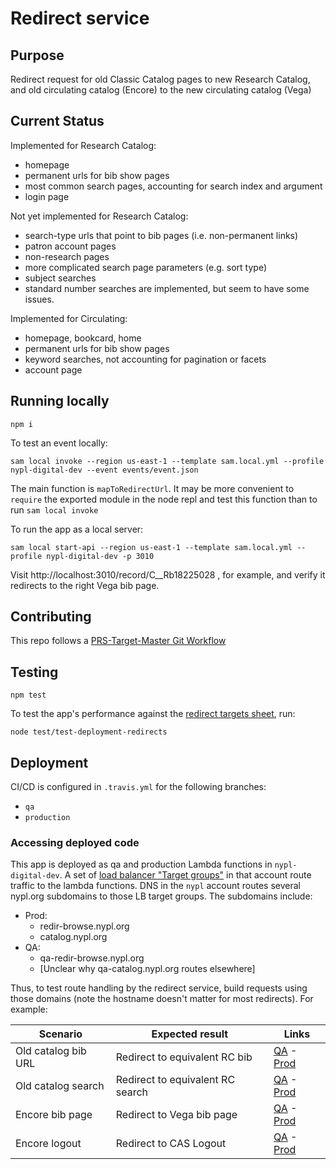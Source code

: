 # Redirect service

## Purpose

Redirect request for old Classic Catalog pages to new Research Catalog, and old circulating catalog (Encore) to the new circulating catalog (Vega)

## Current Status

Implemented for Research Catalog:

- homepage
- permanent urls for bib show pages
- most common search pages, accounting for search index and argument
- login page

Not yet implemented for Research Catalog:

- search-type urls that point to bib pages (i.e. non-permanent links)
- patron account pages
- non-research pages
- more complicated search page parameters (e.g. sort type)
- subject searches
- standard number searches are implemented, but seem to have some issues.

Implemented for Circulating:

- homepage, bookcard, home
- permanent urls for bib show pages
- keyword searches, not accounting for pagination or facets
- account page

## Running locally

```
npm i
```

To test an event locally:
```
sam local invoke --region us-east-1 --template sam.local.yml --profile nypl-digital-dev --event events/event.json
```

The main function is `mapToRedirectUrl`. It may be more convenient to `require` the exported module in the node repl and test this function than to run `sam local invoke`

To run the app as a local server:

```
sam local start-api --region us-east-1 --template sam.local.yml --profile nypl-digital-dev -p 3010
```

Visit http://localhost:3010/record/C__Rb18225028 , for example, and verify it redirects to the right Vega bib page.

## Contributing

This repo follows a [PRS-Target-Master Git Workflow](https://github.com/NYPL/engineering-general/blob/a19c78b028148465139799f09732e7eb10115eef/standards/git-workflow.md#prs-target-master-merge-to-deployment-branches)

## Testing

`npm test`

To test the app's performance against the [redirect targets sheet](https://docs.google.com/spreadsheets/d/1055Y98c_4l-NXWyzoiUhBSkay4SYZMeKEc9-LGhGoqw/edit#gid=234726655), run:

```
node test/test-deployment-redirects
```

## Deployment

CI/CD is configured in `.travis.yml` for the following branches:

- `qa`
- `production`

### Accessing deployed code

This app is deployed as qa and production Lambda functions in `nypl-digital-dev`. A set of [load balancer "Target groups"](https://us-east-1.console.aws.amazon.com/ec2/home?region=us-east-1#TargetGroups:targetType=Lambda;search=catal) in that account route traffic to the lambda functions. DNS in the `nypl` account routes several nypl.org subdomains to those LB target groups. The subdomains include:
 - Prod:
   - redir-browse.nypl.org
   - catalog.nypl.org
 - QA:
   - qa-redir-browse.nypl.org
   - [Unclear why qa-catalog.nypl.org routes elsewhere]

Thus, to test route handling by the redirect service, build requests using those domains (note the hostname doesn't matter for most redirects). For example:

| Scenario | Expected result | Links |
|----------|-----------------|-------|
| Old catalog bib URL | Redirect to equivalent RC bib | [QA](https://qa-redir-browse.nypl.org/record=b12172157~S1) - [Prod](https://qa-redir-browse.nypl.org/record=b12172157~S1) |
| Old catalog search | Redirect to equivalent RC search | [QA](https://qa-redir-browse.nypl.org/search~S1/aRubina%2C+Dina/arubina+dina/1%2C2%2C84%2CB/exact&FF=arubina+dina+author&1%2C-1%2C/indexsort=-) - [Prod](https://catalog.nypl.org/search~S1/aRubina%2C+Dina/arubina+dina/1%2C2%2C84%2CB/exact&FF=arubina+dina+author&1%2C-1%2C/indexsort=-) |
| Encore bib page | Redirect to Vega bib page | [QA](https://qa-redir-browse.nypl.org/record/C__Rb18225028) - [Prod](https://redir-browse.nypl.org/record/C__Rb18225028) |
| Encore logout | Redirect to CAS Logout | [QA](https://qa-redir-browse.nypl.org/iii/encore/logoutFilterRedirect) - [Prod](https://redir-browse.nypl.org/iii/encore/logoutFilterRedirect) |
